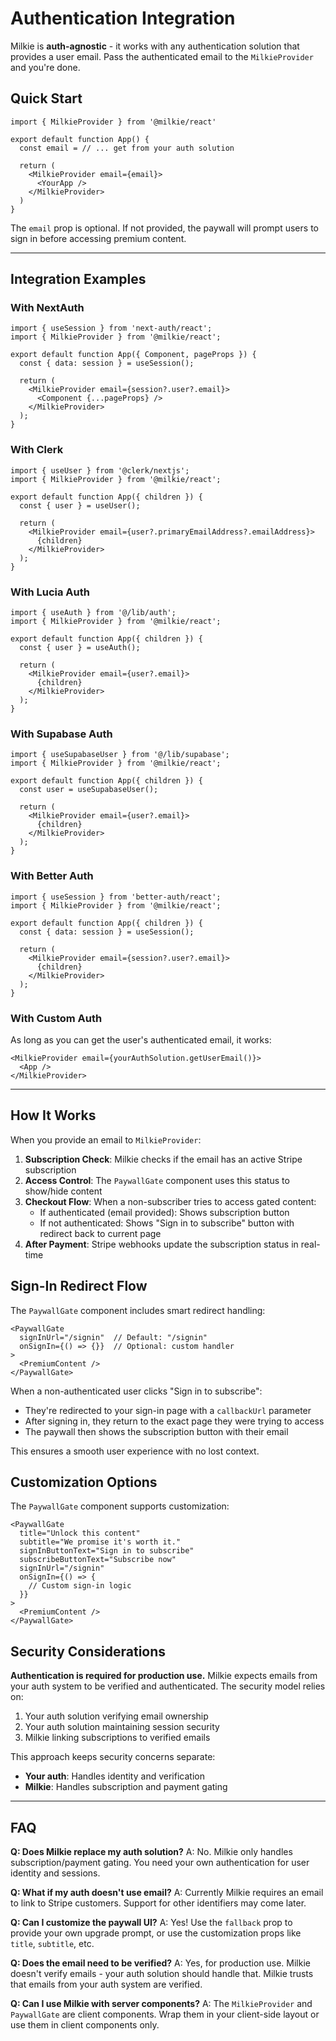 # Authentication Integration

Milkie is **auth-agnostic** - it works with any authentication solution that provides a user email. Pass the authenticated email to the `MilkieProvider` and you're done.

## Quick Start

```tsx
import { MilkieProvider } from '@milkie/react'

export default function App() {
  const email = // ... get from your auth solution

  return (
    <MilkieProvider email={email}>
      <YourApp />
    </MilkieProvider>
  )
}
```

The `email` prop is optional. If not provided, the paywall will prompt users to sign in before accessing premium content.

---

## Integration Examples

### With NextAuth

```tsx
import { useSession } from 'next-auth/react';
import { MilkieProvider } from '@milkie/react';

export default function App({ Component, pageProps }) {
  const { data: session } = useSession();

  return (
    <MilkieProvider email={session?.user?.email}>
      <Component {...pageProps} />
    </MilkieProvider>
  );
}
```

### With Clerk

```tsx
import { useUser } from '@clerk/nextjs';
import { MilkieProvider } from '@milkie/react';

export default function App({ children }) {
  const { user } = useUser();

  return (
    <MilkieProvider email={user?.primaryEmailAddress?.emailAddress}>
      {children}
    </MilkieProvider>
  );
}
```

### With Lucia Auth

```tsx
import { useAuth } from '@/lib/auth';
import { MilkieProvider } from '@milkie/react';

export default function App({ children }) {
  const { user } = useAuth();

  return (
    <MilkieProvider email={user?.email}>
      {children}
    </MilkieProvider>
  );
}
```

### With Supabase Auth

```tsx
import { useSupabaseUser } from '@/lib/supabase';
import { MilkieProvider } from '@milkie/react';

export default function App({ children }) {
  const user = useSupabaseUser();

  return (
    <MilkieProvider email={user?.email}>
      {children}
    </MilkieProvider>
  );
}
```

### With Better Auth

```tsx
import { useSession } from 'better-auth/react';
import { MilkieProvider } from '@milkie/react';

export default function App({ children }) {
  const { data: session } = useSession();

  return (
    <MilkieProvider email={session?.user?.email}>
      {children}
    </MilkieProvider>
  );
}
```

### With Custom Auth

As long as you can get the user's authenticated email, it works:

```tsx
<MilkieProvider email={yourAuthSolution.getUserEmail()}>
  <App />
</MilkieProvider>
```

---

## How It Works

When you provide an email to `MilkieProvider`:

1. **Subscription Check**: Milkie checks if the email has an active Stripe subscription
2. **Access Control**: The `PaywallGate` component uses this status to show/hide content
3. **Checkout Flow**: When a non-subscriber tries to access gated content:
   - If authenticated (email provided): Shows subscription button
   - If not authenticated: Shows "Sign in to subscribe" button with redirect back to current page
4. **After Payment**: Stripe webhooks update the subscription status in real-time

## Sign-In Redirect Flow

The `PaywallGate` component includes smart redirect handling:

```tsx
<PaywallGate
  signInUrl="/signin"  // Default: "/signin"
  onSignIn={() => {}}  // Optional: custom handler
>
  <PremiumContent />
</PaywallGate>
```

When a non-authenticated user clicks "Sign in to subscribe":
- They're redirected to your sign-in page with a `callbackUrl` parameter
- After signing in, they return to the exact page they were trying to access
- The paywall then shows the subscription button with their email

This ensures a smooth user experience with no lost context.

## Customization Options

The `PaywallGate` component supports customization:

```tsx
<PaywallGate
  title="Unlock this content"
  subtitle="We promise it's worth it."
  signInButtonText="Sign in to subscribe"
  subscribeButtonText="Subscribe now"
  signInUrl="/signin"
  onSignIn={() => {
    // Custom sign-in logic
  }}
>
  <PremiumContent />
</PaywallGate>
```

## Security Considerations

**Authentication is required for production use.** Milkie expects emails from your auth system to be verified and authenticated. The security model relies on:

1. Your auth solution verifying email ownership
2. Your auth solution maintaining session security
3. Milkie linking subscriptions to verified emails

This approach keeps security concerns separate:
- **Your auth**: Handles identity and verification
- **Milkie**: Handles subscription and payment gating

---

## FAQ

**Q: Does Milkie replace my auth solution?**
A: No. Milkie only handles subscription/payment gating. You need your own authentication for user identity and sessions.

**Q: What if my auth doesn't use email?**
A: Currently Milkie requires an email to link to Stripe customers. Support for other identifiers may come later.

**Q: Can I customize the paywall UI?**
A: Yes! Use the `fallback` prop to provide your own upgrade prompt, or use the customization props like `title`, `subtitle`, etc.

**Q: Does the email need to be verified?**
A: Yes, for production use. Milkie doesn't verify emails - your auth solution should handle that. Milkie trusts that emails from your auth system are verified.

**Q: Can I use Milkie with server components?**
A: The `MilkieProvider` and `PaywallGate` are client components. Wrap them in your client-side layout or use them in client components only.
